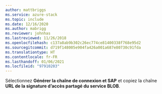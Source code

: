 ```yaml
---
author: mattbriggs
ms.service: azure-stack
ms.topic: include
ms.date: 12/16/2020
ms.author: mabrigg
ms.reviewer: johnhas
ms.lastreviewed: 11/26/2018
ms.openlocfilehash: c137a8ab9b302c26ec774ce81400338f768e95d2
ms.sourcegitcommit: d719f148005e904fa426a001a687e80730c91fda
ms.translationtype: HT
ms.contentlocale: fr-FR
ms.lasthandoff: 01/06/2021
ms.locfileid: "97910203"
---
```

Sélectionnez **Générer la chaîne de connexion et SAP** et copiez la chaîne **URL de la signature d’accès partagé du service BLOB**.